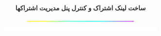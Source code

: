<div align="center" style="font-family: Arial, sans-serif; color: #333;">
    <h2>ساخت لینک اشتراک و کنترل پنل مدیریت اشتراکها</h2>
   
</div>
  <p align="center">   
   <img  width=70% src="https://github.com/3yed-61/warpsub/blob/1e9fa0df21d00878653e25cbdfc49421092d1496/images/b.gif" />
   </p> 
   



![212284100-561aa473-3905-4a80-b561-0d28506553ee](https://github.com/3yed-61/warpsub/blob/1e9fa0df21d00878653e25cbdfc49421092d1496/images/p.gif)

   
